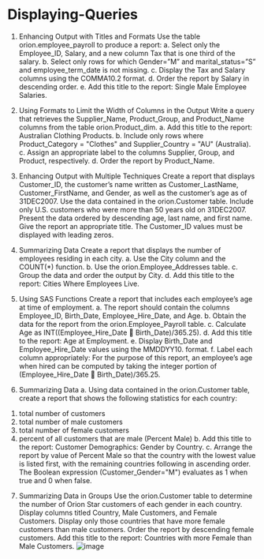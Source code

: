 # Displaying-Queries
1.   Enhancing Output with Titles and Formats
Use the table orion.employee_payroll to produce a report:
a.   Select only the Employee_ID, Salary, and a new column Tax that is one third of the salary.
b.   Select only rows for which Gender=”M” and marital_status=”S” and employee_term_date is not missing.
c.   Display the Tax and Salary columns using the COMMA10.2 format.
d.   Order the report by Salary in descending order.
e.   Add this title to the report: Single Male Employee Salaries.

2.   Using Formats to Limit the Width of Columns in the Output
Write a query that retrieves the Supplier_Name, Product_Group, and Product_Name columns from the table orion.Product_dim.
a.   Add this title to the report: Australian Clothing Products.
b.   Include only rows where Product_Category = "Clothes" and Supplier_Country = "AU" (Australia).
c.   Assign an appropriate label to the columns Supplier, Group, and Product, respectively.
d.   Order the report by Product_Name.
3.   Enhancing Output with Multiple Techniques
Create a report that displays Customer_ID, the customer’s name written as Customer_LastName, Customer_FirstName, and Gender, as well as the customer’s age as of 31DEC2007. Use the data contained in the orion.Customer table. Include only U.S. customers who were more than 50 years old on 31DEC2007. Present the data ordered by descending age, last name, and first name. Give the report an appropriate title. The Customer_ID values must be displayed with leading zeros. 
4.   Summarizing Data
Create a report that displays the number of employees residing in each city.
a.   Use the City column and the COUNT(*) function.
b.   Use the orion.Employee_Addresses table.
c.   Group the data and order the output by City.
d.   Add this title to the report: Cities Where Employees Live.
5.   Using SAS Functions
Create a report that includes each employee’s age at time of employment.
a.   The report should contain the columns Employee_ID, Birth_Date, Employee_Hire_Date, and Age.
b.   Obtain the data for the report from the orion.Employee_Payroll table. 
c.   Calculate Age as INT((Employee_Hire_Date  Birth_Date)/365.25).
d.   Add this title to the report: Age at Employment.
e.   Display Birth_Date and Employee_Hire_Date values using the MMDDYY10. format.
f.   Label each column appropriately:
For the purpose of this report, an employee’s age when hired can be computed by taking the integer portion of (Employee_Hire_Date  Birth_Date)/365.25.
6.   Summarizing Data
a.   Using data contained in the orion.Customer table, create a report that shows the following statistics for each country:
1)   total number of customers
2)   total number of male customers
3)   total number of female customers
4)   percent of all customers that are male (Percent Male)
b.   Add this title to the report: Customer Demographics: Gender by Country.
c.   Arrange the report by value of Percent Male so that the country with the lowest value is listed first, with the remaining countries following in ascending order.
The Boolean expression (Customer_Gender="M") evaluates as 1 when true and 
0 when false.
7.   Summarizing Data in Groups
Use the orion.Customer table to determine the number of Orion Star customers of each gender in each country. Display columns titled Country, Male Customers, and Female Customers. Display only those countries that have more female customers than male customers. Order the report by descending female customers. Add this title to the report: Countries with more Female than Male Customers.
![image](https://user-images.githubusercontent.com/101452475/230444596-fead3633-c18a-429b-bad7-ba6f5d2d0304.png)
